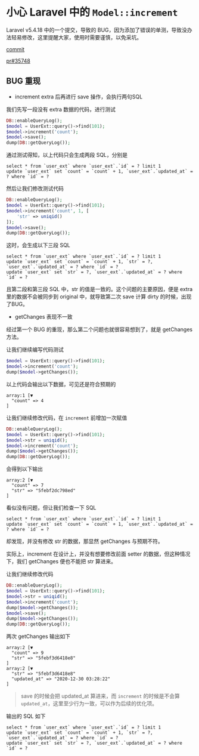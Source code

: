 # 小心 Laravel 中的 `Model::increment`

Laravel v5.4.18 中的一个提交，导致的 BUG，因为添加了错误的单测，导致没办法轻易修改，这里提醒大家，使用时需要谨慎，以免采坑。

[commit](https://github.com/laravel/framework/commit/ac2d8fc360c8d44ba35bad4182ae5200448cdb5a)

[pr#35748](https://github.com/laravel/framework/pull/35748)

## BUG 重现

- increment extra 后再进行 save 操作，会执行两句SQL

我们先写一段没有 extra 数据的代码，进行测试

```php
DB::enableQueryLog();
$model = UserExt::query()->find(101);
$model->increment('count');
$model->save();
dump(DB::getQueryLog());
```

通过测试得知，以上代码只会生成两段 SQL，分别是

```
select * from `user_ext` where `user_ext`.`id` = ? limit 1
update `user_ext` set `count` = `count` + 1, `user_ext`.`updated_at` = ? where `id` = ?
```

然后让我们修改测试代码

```php
DB::enableQueryLog();
$model = UserExt::query()->find(101);
$model->increment('count', 1, [
    'str' => uniqid()
]);
$model->save();
dump(DB::getQueryLog());
```

这时，会生成以下三段 SQL

```
select * from `user_ext` where `user_ext`.`id` = ? limit 1
update `user_ext` set `count` = `count` + 1, `str` = ?, `user_ext`.`updated_at` = ? where `id` = ?
update `user_ext` set `str` = ?, `user_ext`.`updated_at` = ? where `id` = ?
```

且第二段和第三段 SQL 中，str 的值是一致的。这个问题的主要原因，便是 extra 里的数据不会被同步到 original 中，就导致第二次 save 计算 dirty 的时候，出现了BUG。

- getChanges 表现不一致

经过第一个 BUG 的重现，那么第二个问题也就很容易想到了，就是 getChanges 方法。

让我们继续编写代码测试

```php
$model = UserExt::query()->find(101);
$model->increment('count');
dump($model->getChanges());
```

以上代码会输出以下数据，可见还是符合预期的

```
array:1 [▼
  "count" => 4
]
```

让我们继续修改代码，在 `increment` 前增加一次赋值

```php
DB::enableQueryLog();
$model = UserExt::query()->find(101);
$model->str = uniqid();
$model->increment('count');
dump($model->getChanges());
dump(DB::getQueryLog());
```

会得到以下输出

```
array:2 [▼
  "count" => 7
  "str" => "5febf2dc798ed"
]
```

看似没有问题，但让我们检查一下 SQL

```
select * from `user_ext` where `user_ext`.`id` = ? limit 1
update `user_ext` set `count` = `count` + 1, `user_ext`.`updated_at` = ? where `id` = ?
```

却发现，并没有修改 str 的数据，那显然 getChanges 与预期不符。

实际上，increment 在设计上，并没有想要修改前面 setter 的数据，但这种情况下，我们 getChanges 便也不能把 str 算进来。

让我们继续修改代码

```php
DB::enableQueryLog();
$model = UserExt::query()->find(101);
$model->str = uniqid();
$model->increment('count');
dump($model->getChanges());
$model->save();
dump($model->getChanges());
dump(DB::getQueryLog());
```

两次 getChanges 输出如下

```
array:2 [▼
  "count" => 9
  "str" => "5febf3d6418e8"
]
array:2 [▼
  "str" => "5febf3d6418e8"
  "updated_at" => "2020-12-30 03:28:22"
]
```

> save 的时候会把 updated_at 算进来，而 `increment` 的时候是不会算 `updated_at`，这里至少行为一致，可以作为后续的优化项。

输出的 SQL 如下

```
select * from `user_ext` where `user_ext`.`id` = ? limit 1
update `user_ext` set `count` = `count` + 1, `str` = ?, `user_ext`.`updated_at` = ? where `id` = ?
update `user_ext` set `str` = ?, `user_ext`.`updated_at` = ? where `id` = ?
```

